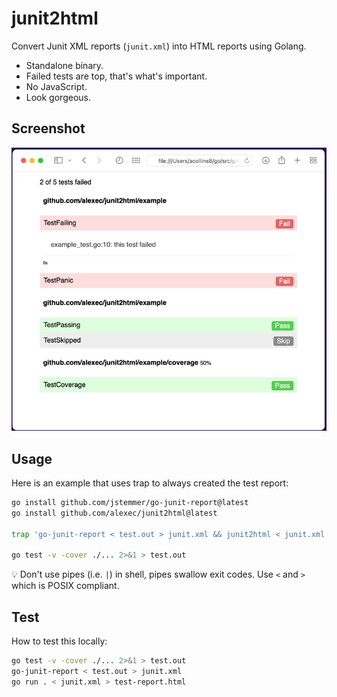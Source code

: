 # junit2html

Convert Junit XML reports (`junit.xml`) into HTML reports using Golang.

* Standalone binary.
* Failed tests are top, that's what's important.
* No JavaScript.
* Look gorgeous.

## Screenshot

![screenshot](screenshot.png)

## Usage

Here is an example that uses trap to always created the test report:

```bash
go install github.com/jstemmer/go-junit-report@latest
go install github.com/alexec/junit2html@latest

trap 'go-junit-report < test.out > junit.xml && junit2html < junit.xml > test-report.html' EXIT

go test -v -cover ./... 2>&1 > test.out
```

💡 Don't use pipes (i.e. `|`) in shell, pipes swallow exit codes. Use `<` and `>` which is POSIX compliant.

## Test

How to test this locally:

```bash
go test -v -cover ./... 2>&1 > test.out
go-junit-report < test.out > junit.xml 
go run . < junit.xml > test-report.html 
```
